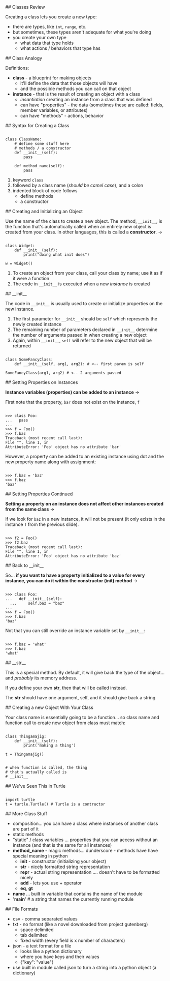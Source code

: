 <section markdown="block">
## Classes Review

Creating a class lets you create a new type:

* there are types, like `int`, `range`, etc.
* but sometimes, these types aren't adequate for what you're doing
* you create your own type
    * what data that type holds
    * what actions / behaviors that type has

</section>

<section markdown="block">
## Class Analogy

Definitions:

* __class__ - a blueprint for making objects
    * it'll define the data that those objects will have
    * and the possible methods you can call on that object
* __instance__ - that is the result of creating an object with a class
    * _insantiation_ creating an instance from a class that was defined
    * can have "properties" - the data (sometimes these are called: fields, member variables, or attributes)
    * can have "methods" - actions, behavior

</section>

<section markdown="block">
## Syntax for Creating a Class

<pre><code data-trim contenteditable>
class ClassName:
    # define some stuff here
    # methods / a constructor
    def __init__(self):
        pass

    def method_name(self):
        pass
</code></pre>

1. keyword `class`
2. followed by a class name (_should be camel case_), and a colon
3. indented block of code follows
    * define methods
    * a constructor
</section>


<section markdown="block">
## Creating and Initializing an Object

Use the name of the class to create a new object. The method, `__init__`, is the function that's automatically called when an entirely new object is created from your class. In other languages, this is called a __constructor__. &rarr; 

<pre><code data-trim contenteditable>
class Widget:
    def __init__(self):
        print("doing what init does") 

w = Widget()
</code></pre>

1. To create an object from your class, call your class by name; use it as if it were a function
2. The code in `__init__` is executed when a new _instance_ is created
 
 <!-- _wat_ _-->

</section>

<section markdown="block">
## __init__

The code in `__init__` is usually used to create or initialize properties on the new instance.

1. The first parameter for `__init__` should be `self` which represents the newly created instance
2. The remaining number of parameters declared in `__init__` determine the number of arguments passed in when creating a new object
3. Again, within `__init__`, `self` will refer to the new object that will be returned

<pre><code data-trim contenteditable>
class SomeFancyClass:
    def __init__(self, arg1, arg2): # <-- first param is self

SomeFancyClass(arg1, arg2) # <-- 2 arguments passed
</code></pre>


</section>

<section markdown="block">
## Setting Properties on Instances

__Instance variables (properties) can be added to an instance__ &rarr;

First note that the property, `bar` does not exist on the instance, `f`

<pre><code data-trim contenteditable>
>>> class Foo:
...   pass
...
>>> f = Foo()
>>> f.baz
Traceback (most recent call last):
File "<stdin>", line 1, in <module>
AttributeError: 'Foo' object has no attribute 'bar'
</code></pre>

However, a property can be added to an existing instance using dot and the new property name along with assignment:

<pre><code data-trim contenteditable>
>>> f.baz = 'baz'
>>> f.baz
'baz'
</code></pre>
</section>

<section markdown="block">
## Setting Properties Continued


__Setting a property on an instance does not affect other instances created from the same class__ &rarr;


If we look for `baz` in a new instance, it will not be present (it only exists in the instance `f` from the previous slide).

<pre><code data-trim contenteditable>
>>> f2 = Foo()
>>> f2.baz
Traceback (most recent call last):
File "<stdin>", line 1, in <module>
AttributeError: 'Foo' object has no attribute 'baz'
</code></pre>


</section>

<section markdown="block">
## Back to __init__

So... __if you want to have a property initialized to a value for every instance, you can do it within the constructor (init) method__ &rarr;

<pre><code data-trim contenteditable>
>>> class Foo:
...   def __init__(self):
  ...     self.baz = "baz"
...
>>> f = Foo()
>>> f.baz
'baz'
</code></pre>

Not that you can still override an instance variable set by `__init__`:

<pre><code data-trim contenteditable>
>>> f.baz = 'what'
>>> f.baz
'what'
</code></pre>

</section>

<section markdown="block">
## __str__

This is a special method. By default, it will give back the type of the object... and _probably_ its memory address.

If you define your own __str__, then that will be called instead.

The __str__ should have one argument, self, and it should give back a string

</section>

<section markdown="block">
## Creating a new Object With Your Class 

Your class name is essentially going to be a function... so class name and function call to create new object from class must match:

<pre><code data-trim contenteditable>
class Thingamajig:
    def __init__(self):
        print('making a thing')

t = Thingamajig()
</code></pre>

<pre><code data-trim contenteditable>
# when function is called, the thing
# that's actually called is 
# __init__
</code></pre>
</section>


<section markdown="block">
## We've Seen This in Turtle

<pre><code data-trim contenteditable>
import turtle
t = turtle.Turtle() # Turtle is a contructor
</code></pre>

</section>


<section markdown="block">
## More Class Stuff

* composition... you can have a class where instances of another class are part of it
* static methods
* "static" / class variables ... properties that you can access without an instance (and that is the same for all instances)
* __method_name__ - magic methods... dunderscore - methods have have special meaning in python
    * __init__ - constructor (initializing your object)
    * __str__ - nicely formatted string representation
    * __repr__ - actual string representation .... doesn't have to be formatted nicely
    * __add__ - lets you use + operator
    * __eq__, __gt__
* __name__ ... built in variable that contains the name of the module
* '__main__' # a string that names the currently running module

</section>

<section markdown="block">
## File Formats

* csv - comma separated values
* txt - no format (like a novel downloaded from project gutenberg)
    * space delimited
    * tab delimited
    * fixed width (every field is x number of characters)
* json - a text format for a file
    * looks like a python dictionary
    * where you have keys and their values
    * {"key": "value"}
* use built in module called json to turn a string into a python object (a dictionary)

</section>








































































